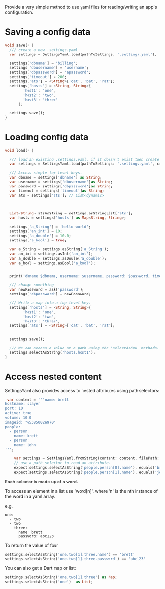 Provide a very simple method to use yaml files for reading/writing an app's configuration.

# Saving a config data

```dart
void save() {
  /// create a new .settings.yaml
  var settings = SettingsYaml.load(pathToSettings: '.settings.yaml');

  settings['dbname'] = 'billing';
  settings['dbusername'] = 'username';
  settings['dbpassword'] = 'apassword';
  settings['timeout'] = 200;
  settings['ats'] = <String>['cat', 'bat', 'rat'];
  settings['hosts'] = <String, String>{
        'host1': 'one',
        'host2': 'two',
        'host3': 'three'
      };

  settings.save();
}
```

# Loading config data

```dart
void load() {

  /// load an existing .settings.yaml, if it doesn't exist then create it.
  var settings = SettingsYaml.load(pathToSettings: '.settings.yaml', create: true);

  /// Access simple top level keys.
  var dbname = settings['dbname'] as String;
  var username = settings['dbusername']as String;
  var password = settings['dbpassword']as String;
  var timeout = settings['timeout']as String;
  var ats = settings['ats']; // List<dynamic>


  
  List<String> atsAsString = settings.asStringList['ats'];
  var hosts = settings['hosts'] as Map<String, String>;

  settings['a_String'] = 'hello world';
  settings['an_int'] = 10;
  settings['a_double'] = 10.0;
  settings['a_bool'] = true;

  var a_String = settings.asString('a_String');
  var an_int = settings.asInt('an_int');
  var a_double = settings.asDoule('a_double');
  var a_bool = settings.asBool('a_bool');


  print('dbname $dbname, username: $username, password: $password, timeout: $timeout');

  /// change something
  var newPassword = ask('password');
  settings['dbpassword'] = newPassword;

  /// Write a map into a top level key.
  settings['hosts'] = <String, String>{
        'host1': 'one',
        'host2': 'two',
        'host3': 'three';
  settings['ats'] = <String>['cat', 'bat', 'rat'];

  
  settings.save();

  /// We can access a value at a path using the 'selectAsXxx' methods.
  settings.selectAsString('hosts.host1');
}
```

# Access nested content

SettingsYaml also provides access to nested attributes using path selectors:

```dart
 var content = '''name: brett
hostname: slayer
port: 10
active: true
volume: 10.0
imageid: "65385002e970"
people:
  - person:
    name: brett
  - person:
    name: john
''';

    var settings = SettingsYaml.fromString(content: content, filePath: path);
    // use a path selector to read an attribute.
    expect(settings.selectAsString('people.person[0].name'), equals('brett'));
    expect(settings.selectAsString('people.person[1].name'), equals('john'));
```    

Each selector is made up of a word.

To access an element in a list use 'word[n]'.
where 'n' is the nth instance of the word in a yaml array.


e.g.
```
one:
  - two
  - two
    three:
      name: brett
      password: abc123

```

To return the value of four

```dart
settings.selectAsString('one.two[1].three.name') == 'brett'
settings.selectAsString('one.two[1].three.password') == 'abc123'
```

You can also get a Dart map or list:

```dart
settings.selectAsString('one.two[1].three') as Map;
settings.selectAsString('one')  as List;
```



